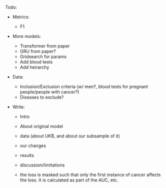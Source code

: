 Todo:
* Metrics:
    * F1

* More models:
    * Transformer from paper
    * GRU from paper?
    * Gridsearch for params
    * Add blood tests
    * Add heirarchy

* Data:
    * Inclusion/Exclusion criteria (w/ men?, blood tests for pregnant people/people with cancer?)
    * Diseases to exclude?

* Write:
    * Intro
    * About original model
    * data (about UKB, and about our subsample of it)
    * our changes
    * results
    * discussion/limitations

    * the loss is masked such that only the first instance of cancer affects the loss.
        It *is* calculated as part of the AUC, etc.
